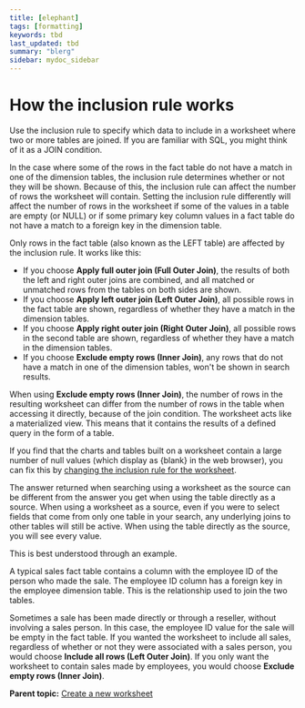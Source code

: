 ```yaml
---
title: [elephant]
tags: [formatting]
keywords: tbd
last_updated: tbd
summary: "blerg"
sidebar: mydoc_sidebar
---
```

# How the inclusion rule works

Use the inclusion rule to specify which data to include in a worksheet where two or more tables are joined. If you are familiar with SQL, you might think of it as a JOIN condition.

In the case where some of the rows in the fact table do not have a match in one of the dimension tables, the inclusion rule determines whether or not they will be shown. Because of this, the inclusion rule can affect the number of rows the worksheet will contain. Setting the inclusion rule differently will affect the number of rows in the worksheet if some of the values in a table are empty \(or NULL\) or if some primary key column values in a fact table do not have a match to a foreign key in the dimension table.

Only rows in the fact table \(also known as the LEFT table\) are affected by the inclusion rule. It works like this:

-   If you choose **Apply full outer join \(Full Outer Join\)**, the results of both the left and right outer joins are combined, and all matched or unmatched rows from the tables on both sides are shown.
-   If you choose **Apply left outer join \(Left Outer Join\)**, all possible rows in the fact table are shown, regardless of whether they have a match in the dimension tables.
-   If you choose **Apply right outer join \(Right Outer Join\)**, all possible rows in the second table are shown, regardless of whether they have a match in the dimension tables.
-   If you choose **Exclude empty rows \(Inner Join\)**, any rows that do not have a match in one of the dimension tables, won't be shown in search results.

When using **Exclude empty rows \(Inner Join\)**, the number of rows in the resulting worksheet can differ from the number of rows in the table when accessing it directly, because of the join condition. The worksheet acts like a materialized view. This means that it contains the results of a defined query in the form of a table.

If you find that the charts and tables built on a worksheet contain a large number of null values \(which display as \{blank\} in the web browser\), you can fix this by [changing the inclusion rule for the worksheet](change_inclusion_rule.html#).

The answer returned when searching using a worksheet as the source can be different from the answer you get when using the table directly as a source. When using a worksheet as a source, even if you were to select fields that come from only one table in your search, any underlying joins to other tables will still be active. When using the table directly as the source, you will see every value.

This is best understood through an example.

A typical sales fact table contains a column with the employee ID of the person who made the sale. The employee ID column has a foreign key in the employee dimension table. This is the relationship used to join the two tables.

Sometimes a sale has been made directly or through a reseller, without involving a sales person. In this case, the employee ID value for the sale will be empty in the fact table. If you wanted the worksheet to include all sales, regardless of whether or not they were associated with a sales person, you would choose **Include all rows \(Left Outer Join\)**. If you only want the worksheet to contain sales made by employees, you would choose **Exclude empty rows \(Inner Join\)**.

**Parent topic:** [Create a new worksheet](../../admin/worksheets/worksheet_create.html)

